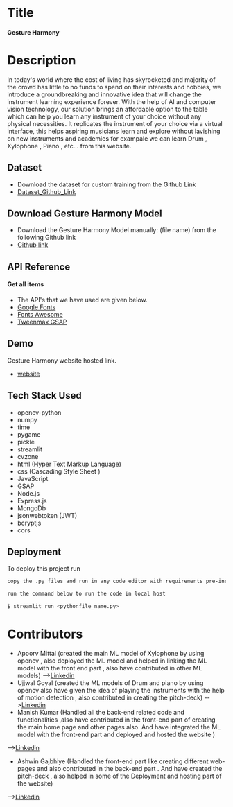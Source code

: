 
# Title

#### Gesture Harmony

# Description

In today's world where the cost of living has skyrocketed and majority of the crowd has little to no funds to spend on their interests and hobbies, we introduce a groundbreaking and innovative idea that will change the instrument learning experience forever. With the help of AI and computer vision technology, our solution brings an affordable option to the table which can help you learn any instrument of your choice without any physical necessities. It replicates the instrument of your choice via a virtual interface, this helps aspiring musicians learn and explore without lavishing on new instruments and academies for exampale we can learn Drum , Xylophone , Piano , etc... from this website.

## Dataset

- Download the dataset for custom training from the Github Link
- [Dataset_Github_Link](https://github.com/Manishk5507/HOF/tree/main/Python_Files/Sound%26Images)

## Download Gesture Harmony Model
- Download the Gesture Harmony Model manually: (file name) from the following Github link
- [Github link ](https://github.com/Manishk5507/HOF/tree/main/Python_Files)
## API Reference

#### Get all items

- The API's that we have used are given below.
- [Google Fonts](https://fonts.googleapis.com/css?family=Poppins:500,600,700,900&display=swap)
- [Fonts Awesome](https://stackpath.bootstrapcdn.com/font-awesome/4.7.0/css/font-awesome.min.css)
- [ Tweenmax GSAP ](https://cdnjs.cloudflare.com/ajax/libs/gsap/2.1.2/TweenMax.min.js)

## Demo

Gesture Harmony website hosted link.
- [ website ](https://harmonic-gesture.vercel.app/)



## Tech Stack Used
- opencv-python
- numpy
- time
- pygame
- pickle
- streamlit
- cvzone
- html (Hyper Text Markup Language)
- css (Cascading Style Sheet )
- JavaScript
- GSAP
- Node.js
- Express.js
- MongoDb
- jsonwebtoken (JWT)
- bcryptjs
- cors



## Deployment

To deploy this project run

```bash
copy the .py files and run in any code editor with requirements pre-installed

run the command below to run the code in local host

$ streamlit run <pythonfile_name.py>

```


# Contributors

- Apoorv Mittal (created the main ML model of Xylophone by using opencv , also deployed the ML model and helped in linking the ML model with the front end part , also have contributed in other ML models)
-->[Linkedin]()
- Ujjwal Goyal (created the ML models of Drum and piano by using opencv also have given the idea of playing the instruments with the help of motion detection , also contributed in creating the pitch-deck)
 -->[Linkedin]()
- Manish Kumar  (Handled all the back-end related code and functionalities ,also have contributed in the front-end part of creating the main home page and other pages also. And have integrated the ML model with the front-end part and deployed and hosted the website )

-->[Linkedin](https://www.linkedin.com/in/manish-kumar-257580291?utm_source=share&utm_campaign=share_via&utm_content=profile&utm_medium=android_app)
- Ashwin Gajbhiye   (Handled the front-end part like creating different web-pages and also contributed in the back-end part . And have created the pitch-deck , also helped in some of the Deployment and hosting part of the website)

-->[Linkedin](https://www.linkedin.com/in/ashwin-gajbhiye-902b07291)